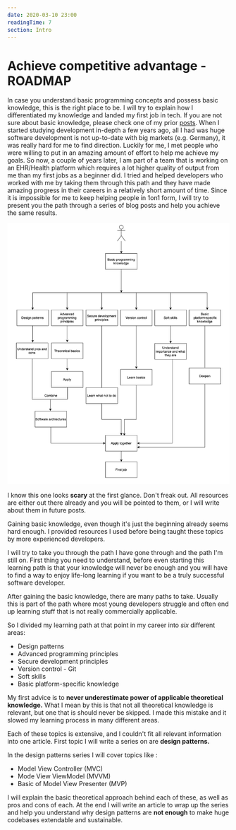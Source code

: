 ```yaml
---
date: 2020-03-10 23:00
readingTime: 7
section: Intro
---
```


# Achieve competitive advantage - **ROADMAP**


In case you understand basic programming concepts and possess basic knowledge, this is the right place to be. I will try to explain how I differentiated my knowledge and landed my first job in tech. If you are not sure about basic knowledge, please check one of my prior [posts](/posts/2020/Basic%20knowledge%20explained/).
When I started studying development in-depth a few years ago, all I had was huge software development is not up-to-date with big markets (e.g. Germany), it was really hard for me to find direction. Luckily for me, I met people who were willing to put in an amazing amount of effort to help me achieve my goals. So now, a couple of years later, I am part of a team that is working on an EHR/Health platform which requires a lot higher quality of output from me than my first jobs as a beginner did. 
I tried and helped developers who worked with me by taking them through this path and they have made amazing progress in their careers in a relatively short amount of time. Since it is impossible for me to keep helping people in 1on1 form, I will try to present you the path through a series of blog posts and help you achieve the same results.


![Competitive advantage roadmap](/images/competitiveAdvantageRoadmap.png)

I know this one looks **scary** at the first glance. Don't freak out. All resources are either out there already and you will be pointed to them, or I will write about them in future posts.

Gaining basic knowledge, even though it's just the beginning already seems hard enough. I provided resources I used before being taught these topics by more experienced developers.

I will try to take you through the path I have gone through and the path I'm still on. First thing you need to understand, before even starting this learning path is that your knowledge will never be enough and you will have to find a way to enjoy life-long learning if you want to be a truly successful software developer.

After gaining the basic knowledge, there are many paths to take. Usually this is part of the path where most young developers struggle and often end up learning stuff that is  not really commercially applicable.

So I divided my learning path at that point in my career into _six_ different areas:

* Design patterns 
* Advanced programming principles
* Secure development principles
* Version control - Git
* Soft skills
* Basic platform-specific knowledge

My first advice is to **never underestimate power of applicable theoretical knowledge.** What I mean by this is that not all theoretical knowledge is relevant, but one that is should never be skipped. I made this mistake and it slowed my learning process in many different areas.

Each of these topics is extensive, and I couldn't fit all relevant information into one article. First topic I will write a series on are **design patterns.** 

In the design patterns series I will cover topics like :

* Model View Controller  (MVC)
* Mode View ViewModel (MVVM)
* Basic of Model View Presenter (MVP)

I will explain the basic theoretical approach behind each of these, as well as pros and cons of each. At the end I will write an article to wrap up the series and help you understand why design patterns are **not enough** to make huge codebases extendable and sustainable.


